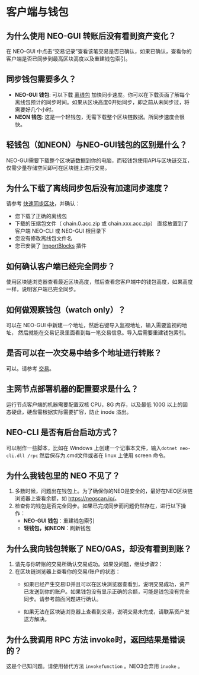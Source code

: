 # 客户端与钱包

## 为什么使用 NEO-GUI 转账后没有看到资产变化？

在 NEO-GUI 中点击“交易记录”查看该笔交易是否已确认，如果已确认，查看你的客户端是否已同步到最高区块高度以及重建钱包索引。

## 同步钱包需要多久？

- **NEO-GUI 钱包**: 可以下载 [离线包](https://sync.ngd.network/) 加快同步速度。你可以在下载页面了解每个离线包预计的同步时间。如果从区块高度0开始同步，即之前从未同步过，将需要好几个小时。
- **NEON 钱包**: 这是一个轻钱包，无需下载整个区块链数据。所同步速度会很快。

## 轻钱包（如NEON）与NEO-GUI钱包的区别是什么？

NEO-GUI需要下载整个区块链数据到你的电脑，而轻钱包使用API与区块链交互，仅需少量存储空间即可在区块链上进行交易。

## 为什么下载了离线同步包后没有加速同步速度？

请参考 [快速同步区块](../../docs/zh-cn/node/syncblocks.md)，并确认：

- 您下载了正确的离线包
- 下载的压缩包文件（ chain.0.acc.zip 或 chain.xxx.acc.zip） 直接放置到了客户端 NEO-CLI 或 NEO-GUI 根目录下
- 您没有修改离线包文件名
- 您已安装了 [ImportBlocks](https://github.com/neo-project/neo-plugins/releases/download/v2.9.2/ImportBlocks.zip) 插件

## 如何确认客户端已经完全同步？

使用区块链浏览器查看最近区块高度，然后查看您客户端中的钱包高度，如果高度一样，说明客户端已完全同步。

## 如何做观察钱包（watch only）？

可以在 NEO-GUI 中新建一个地址，然后右键导入监视地址，输入需要监视的地址，
然后就能在交易记录里面看到每一笔交易信息。导入后需要重建钱包索引。

## 是否可以在一次交易中给多个地址进行转账？

可以。请参考 [交易](../../docs/zh-cn/node/gui/transc.md)。

## 主网节点部署机器的配置要求是什么？

运行节点客户端的机器需要配置双核 CPU，8G 内存，以及最低 100G 以上的固态硬盘，硬盘需根据实际需要扩容，防止 inode 溢出。

## NEO-CLI 是否有后台启动方式？

可以制作一些脚本，比如在 Windows 上创建一个记事本文件，输入`dotnet neo-cli.dll /rpc` 然后保存为.cmd文件或者在 linux 上使用 screen 命令。

## 为什么我钱包里的 NEO 不见了？

1. 多数时候，问题出在钱包上。为了确保你的NEO是安全的，最好在NEO区块链浏览器上查看余额，如  <https://neoscan.io/>。
2. 检查你的钱包是否完全同步。如果已完成同步而问题仍然存在，进行以下操作：
   - **NEO-GUI 钱包**：重建钱包索引
   - **轻钱包，如NEON**：刷新钱包

## 为什么我向钱包转账了 NEO/GAS，却没有看到到账？

1. 请先与你转账的交易所确认交易成功。如果没问题，继续步骤2：
2. 在区块链浏览器上查看你的交易/账户的状态：
   - 如果已经产生交易ID并且可以在区块浏览器查看到，说明交易成功，资产已发送到你的账户。如果钱包没有显示正确的余额，可能是钱包没有完全同步。请参考前面问题进行确认。

   - 如果无法在区块链浏览器上查看到交易，说明交易未完成，请联系资产发送方解决。

## 为什么我调用 RPC 方法 invoke时，返回结果是错误的？

这是个已知问题。请使用替代方法 `invokefunction` 。NEO3会弃用 `invoke` 。